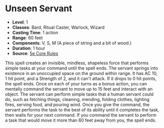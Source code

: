 # Unseen Servant

- **Level**: 1
- **Classes**: Bard, Ritual Caster, Warlock, Wizard
- **Casting Time**: 1 action
- **Range**: 60 feet
- **Components**: V, S, M (A piece of string and a bit of wood.)
- **Duration**: 1 hour
- **Source**: [5e Core Rules](http://dnd.wizards.com/articles/features/systems-reference-document-srd)

This spell creates an invisible, mindless, shapeless force that performs simple tasks at your command until the spell ends. The servant springs into existence in an unoccupied space on the ground within range. It has AC 10, 1 hit point, and a Strength of 2, and it can't attack. If it drops to 0 hit points, the spell ends. Once on each of your turns as a bonus action, you can mentally command the servant to move up to 15 feet and interact with an object. The servant can perform simple tasks that a human servant could do, such as fetching things, cleaning, mending, folding clothes, lighting fires, serving food, and pouring wind. Once you give the command, the servant performs the task to the best of its ability until it completes the task, then waits for your next command. If you command the servant to perform a task that would move it more than 60 feet away from you, the spell ends.

